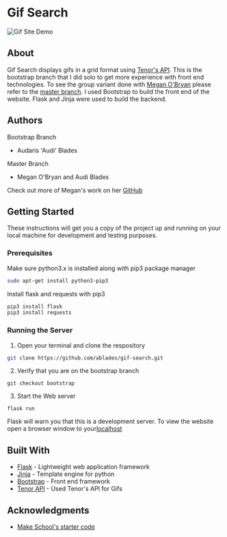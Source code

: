 # Gif Search

![Gif Site Demo](gifsearch.gif)

## About
Gif Search displays gifs in a grid format using [Tenor's API](https://tenor.com/gifapi). This is the bootstrap branch that I did solo to get more experience with front end technologies. To see the group variant done with [Megan O'Bryan](https://github.com/atleastzero) please refer to the [master branch](https://github.com/ablades/gif-search/tree/master). I used Bootstrap to build the front end of the website. Flask and Jinja were used to build the backend.

## Authors

Bootstrap Branch
* Audaris 'Audi' Blades

Master Branch
* Megan O'Bryan and Audi Blades

Check out more of Megan's work on her [GitHub](https://github.com/atleastzero)


## Getting Started

These instructions will get you a copy of the project up and running on your local machine for development and testing purposes.

### Prerequisites
Make sure python3.x is installed along with pip3 package manager
```bash
sudo apt-get install python3-pip3
```
Install flask and requests with pip3
```bash
pip3 install flask
pip3 install requests
```

### Running the Server

1. Open your terminal and clone the respository
```bash
git clone https://github.com/ablades/gif-search.git
```
2. Verify that you are on the bootstrap branch
```
git checkout bootstrap
```
3. Start the Web server
```
flask run
```
Flask will warn you that this is a development server.
To view the website open a browser window to your[localhost](localhost:5000)

## Built With

* [Flask](https://palletsprojects.com/p/flask/) - Lightweight web application framework
* [Jinja](https://palletsprojects.com/p/jinja/) - Template engine for python
* [Bootstrap](https://getbootstrap.com) - Front end framework
* [Tenor API](https://tenor.com/gifapi) - Used Tenor's API for Gifs

## Acknowledgments

* [Make School's starter code](https://github.com/Make-School-Labs/Gif-Search-Starter)
